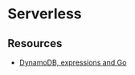 # Serverless

## Resources

- [DynamoDB, expressions and Go](https://antklim.medium.com/dynamodb-expressions-and-go-b8230c253e1f)
